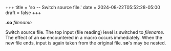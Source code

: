 +++
title = 'so -- Switch source file.'
date = 2024-08-22T05:52:28-05:00
draft = false
+++

**.so** _filename_

Switch source file. The top input (file reading) level is switched to
_filename_. The effect of an **so** encountered in a macro occurs immediately.
When the new file ends, input is again taken from the original file. **so**'s
may be nested.
